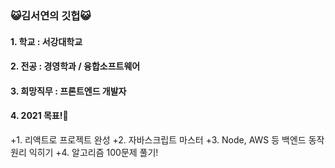 ### 😺김서연의 깃헙😺

#### 1. 학교 : 서강대학교
#### 2. 전공 : 경영학과 / 융합소프트웨어
#### 3. 희망직무 : 프론트엔드 개발자


#### 4. 2021 목표!🌟
+1. 리액트로 프로젝트 완성
+2. 자바스크립트 마스터
+3. Node, AWS 등 백엔드 동작원리 익히기
+4. 알고리즘 100문제 풀기!
